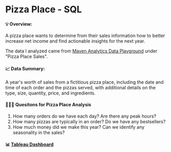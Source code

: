 # Pizza Place - SQL 

#### 💡 Overview: 
A pizza place wants to determine from their sales information how to better increase net income and find actionable insights for the next year. 

The data I analyzed came from [Maven Analytics Data Playground](https://www.mavenanalytics.io/data-playground) under "Pizza Place Sales". 

#### 📈 Data Summary: 
A year's worth of sales from a fictitious pizza place, including the date and time of each order and the pizzas served, with additional details on the type, size, quantity, price, and ingredients.

#### 🙋🏻‍♂️ Quesitons for Pizza Place Analysis 
1. How many orders do we have each day? Are there any peak hours?
2. How many pizzas are typically in an order? Do we have any bestsellers?
3. How much money did we make this year? Can we identify any seasonality in the sales?

#### 📊 [Tableau Dashboard](https://public.tableau.com/app/profile/annette5795/viz/PizzaPlace-BestSellingPizzasbyCategory/PizzaPlaceSales2015) 


